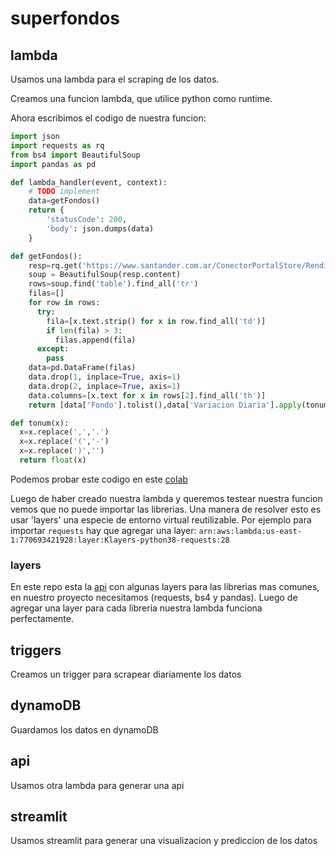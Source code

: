 # superfondos

## lambda 

Usamos una lambda para el scraping de los datos.

Creamos una funcion lambda, que utilice python como runtime.

Ahora escribimos el codigo de nuestra funcion:

```python
import json
import requests as rq
from bs4 import BeautifulSoup
import pandas as pd

def lambda_handler(event, context):
    # TODO implement    
    data=getFondos()    
    return {
        'statusCode': 200,
        'body': json.dumps(data)
    }

def getFondos():
    resp=rq.get('https://www.santander.com.ar/ConectorPortalStore/Rendimiento')
    soup = BeautifulSoup(resp.content)
    rows=soup.find('table').find_all('tr')
    filas=[]
    for row in rows:
      try:
        fila=[x.text.strip() for x in row.find_all('td')]
        if len(fila) > 3:
          filas.append(fila)
      except:
        pass
    data=pd.DataFrame(filas)
    data.drop(1, inplace=True, axis=1)
    data.drop(2, inplace=True, axis=1)
    data.columns=[x.text for x in rows[2].find_all('th')]
    return [data['Fondo'].tolist(),data['Variacion Diaria'].apply(tonum).tolist(),data['Valores a la Fecha'].str.replace('.','').str.replace(',','.').astype('float').tolist()]

def tonum(x):
  x=x.replace(',','.')
  x=x.replace('(','-')
  x=x.replace(')','')
  return float(x)
```

Podemos probar este codigo en este [colab](https://colab.research.google.com/drive/16Zi5nT8LTgO11EGQ2_qYeLQUfeUn8NeE?usp=sharing)

Luego de haber creado nuestra lambda y queremos testear nuestra funcion vemos que no puede importar las librerias. Una manera de resolver esto es usar 'layers' una especie de entorno virtual reutilizable. Por ejemplo para importar `requests` hay que agregar una layer: `arn:aws:lambda:us-east-1:770693421928:layer:Klayers-python38-requests:28`

### layers

En este repo esta la [api](https://github.com/keithrozario/Klayers) con algunas layers para las librerias mas comunes, en nuestro proyecto necesitamos (requests, bs4 y pandas). Luego de agregar una layer para cada libreria nuestra lambda funciona perfectamente.

## triggers

Creamos un trigger para scrapear diariamente los datos

## dynamoDB 

Guardamos los datos en dynamoDB

## api

Usamos otra lambda para generar una api

## streamlit 

Usamos streamlit para generar una visualizacion y prediccion de los datos



